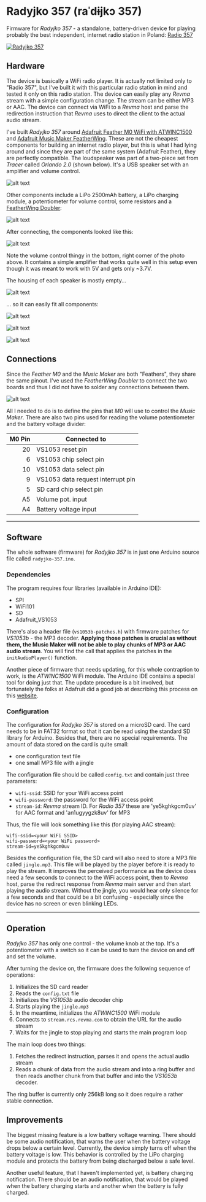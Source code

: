 # Radyjko 357 (raˈdɨjkɔ 357)

Firmware for *Radyjko 357* - a standalone, battery-driven device for playing probably the best independent, internet radio station in Poland: [Radio 357](https://radio357.pl/)

[![Radyjko 357](/pics/yt.jpg)](https://youtu.be/wZRowB8RlqE "Radyjko 357")

## Hardware

The device is basically a WiFi radio player. It is actually not limited only to "Radio 357", but I've built it with this particular radio station in mind and tested it only on this radio station. The device can easily play any *Revma* stream with a simple configuration change. The stream can be either MP3 or AAC. The device can connect via WiFi to a *Revma* host and parse the redirection instruction that *Revma* uses to direct the client to the actual audio stream.

I've built *Radyjko 357* around [Adafruit Feather M0 WiFi with ATWINC1500](https://www.adafruit.com/product/3010) and [Adafruit Music Maker FeatherWing](https://www.adafruit.com/product/3357). These are not the cheapest components for building an internet radio player, but this is what I had lying around and since they are part of the same system (Adafruit Feather), they are perfectly compatible. The loudspeaker was part of a two-piece set from *Tracer* called *Orlando 2.0* (shown below). It's a USB speaker set with an amplifier and volume control.

![alt text](/pics/P1160268.webp)

Other components include a LiPo 2500mAh battery, a LiPo charging module, a potentiometer for volume control, some resistors and a [FeatherWing Doubler](https://www.adafruit.com/product/2890):

![alt text](/pics/P1160274.webp)

After connecting, the components looked like this:

![alt text](/pics/P1160287.webp)

Note the volume control thingy in the bottom, right corner of the photo above. It contains a simple amplifier that works quite well in this setup even though it was meant to work with 5V and gets only ~3.7V.

The housing of each speaker is mostly empty...

![alt text](/pics/P1160272.webp)

... so it can easily fit all components: 

![alt text](/pics/P1160289.webp)

![alt text](/pics/P1160290.webp)

![alt text](/pics/P1160293.webp)

## Connections

Since the *Feather M0* and the *Music Maker* are both "Feathers", they share the same pinout. I've used the *FeatherWing Doubler* to connect the two boards and thus I did not have to solder any connections between them.

![alt text](/pics/P1160275.webp)

All I needed to do is to define the pins that *M0* will use to control the *Music Maker*. There are also two pins used for reading the volume potentiometer and the battery voltage divider:

| M0 Pin    | Connected to                      |
|----------:|-----------------------------------|
| 20        | VS1053 reset pin                  |
| 6         | VS1053 chip select pin            |
| 10        | VS1053 data select pin            |
| 9         | VS1053 data request interrupt pin |
| 5         | SD card chip select pin           |
| A5        | Volume pot. input                 |
| A4        | Battery voltage input             |


---

## Software

The whole software (firmware) for *Radyjko 357* is in just one Arduino source file called `radyjko-357.ino`. 

### Dependencies

The program requires four libraries (available in Arduino IDE):
- SPI
- WiFi101
- SD
- Adafruit_VS1053

There's also a header file (`vs1053b-patches.h`) with firmware patches for *VS1053b* - the MP3 decoder. **Applying those patches is crucial as without them, the Music Maker will not be able to play chunks of MP3 or AAC audio stream**. You will find the call that applies the patches in the `initAudioPlayer()` function. 

Another piece of firmware that needs updating, for this whole contraption to work, is the *ATWINC1500* WiFi module. The Arduino IDE contains a special tool for doing just that. The update procedure is a bit involved, but fortunately the folks at Adafruit did a good job at describing this process on this [website](https://learn.adafruit.com/adafruit-feather-m0-wifi-atwinc1500/updating-firmware).


### Configuration

The configuration for *Radyjko 357* is stored on a microSD card. The card needs to be in FAT32 format so that it can be read using the standard SD library for Arduino. Besides that, there are no special requirements. The amount of data stored on the card is quite small:
- one configuration text file
- one small MP3 file with a jingle

The configuration file should be called `config.txt` and contain just three parameters:
- `wifi-ssid`: SSID for your WiFi access point 
- `wifi-password`: the password for the WiFi access point
- `stream-id`: *Revma* stream ID. For *Radio 357* these are 'ye5kghkgcm0uv' for AAC format and 'an1ugyygzk8uv' for MP3

Thus, the file will look something like this (for playing AAC stream):

    wifi-ssid=<your WiFi SSID>
    wifi-password=<your WiFi password>
    stream-id=ye5kghkgcm0uv

Besides the configuration file, the SD card will also need to store a MP3 file called `jingle.mp3`. This file will be played by the player before it is ready to play the stream. It improves the perceived performance as the device does need a few seconds to connect to the WiFi access point, then to *Revma* host, parse the redirect response from *Revma* main server and then start playing the audio stream. Without the jingle, you would hear only silence for a few seconds and that could be a bit confusing - especially since the device has no screen or even blinking LEDs. 

---

## Operation

*Radyjko 357* has only one control - the volume knob at the top. It's a potentiometer with a switch so it can be used to turn the device on and off and set the volume. 

After turning the device on, the firmware does the following sequence of operations:

1. Initializes the SD card reader
2. Reads the `config.txt` file
3. Initializes the *VS1053b* audio decoder chip
4. Starts playing the `jingle.mp3`
5. In the meantime, initializes the *ATWINC1500* WiFi module
6. Connects to `stream.rcs.revma.com` to obtain the URL for the audio stream
7. Waits for the jingle to stop playing and starts the main program loop

The main loop does two things:
1. Fetches the redirect instruction, parses it and opens the actual audio stream
2. Reads a chunk of data from the audio stream and into a ring buffer and then reads another chunk from that buffer and into the *VS1053b* decoder.

The ring buffer is currently only 256kB long so it does require a rather stable connection.

## Improvements
The biggest missing feature is a low battery voltage warning. There should be some audio notification, that warns the user when the battery voltage drops below a certain level. Currently, the device simply turns off when the battery voltage is low. This behavior is controlled by the LiPo charging module and protects the battery from being discharged below a safe level. 

Another useful feature, that I haven't implemented yet, is battery charging notification. There should be an audio notification, that would be played when the battery charging starts and another when the battery is fully charged.   
